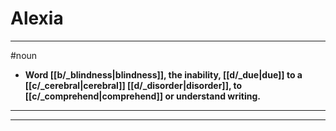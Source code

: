 # Alexia
---
#noun
- **Word [[b/_blindness|blindness]], the inability, [[d/_due|due]] to a [[c/_cerebral|cerebral]] [[d/_disorder|disorder]], to [[c/_comprehend|comprehend]] or understand writing.**
---
---

